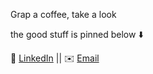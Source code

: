 Grap a coffee, take a look

the good stuff is pinned below ⬇️

🔗 [LinkedIn](https://www.linkedin.com/in/mohammed-badawy-9b0b482a6) || ✉️ [Email](badawiii.676@gmail.com)


<!--
**BDWiii/BDWiii** is a ✨ _special_ ✨ repository because its `README.md` (this file) appears on your GitHub profile.

Here are some ideas to get you started:

- 🔭 I’m currently working on ...
- 🌱 I’m currently learning ...
- 👯 I’m looking to collaborate on ...
- 🤔 I’m looking for help with ...
- 💬 Ask me about ...
- 📫 How to reach me: ...
- 😄 Pronouns: ...
- ⚡ Fun fact: ...
-->
